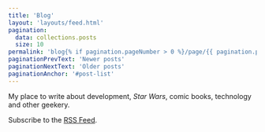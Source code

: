 ```yaml
---
title: 'Blog'
layout: 'layouts/feed.html'
pagination:
  data: collections.posts
  size: 10
permalink: 'blog{% if pagination.pageNumber > 0 %}/page/{{ pagination.pageNumber }}{% endif %}/'
paginationPrevText: 'Newer posts'
paginationNextText: 'Older posts'
paginationAnchor: '#post-list'
---
```


My place to write about development, *Star Wars*, comic books, technology and other geekery.

Subscribe to the [RSS Feed](/blog/feed.xml).
